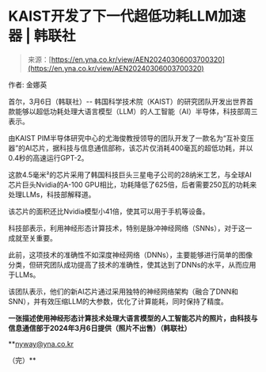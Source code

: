 <!--yml

类别: 未分类

日期: 2024-05-27 14:41:40

-->

# KAIST开发了下一代超低功耗LLM加速器 | 韩联社

> 来源：[https://en.yna.co.kr/view/AEN20240306003700320](https://en.yna.co.kr/view/AEN20240306003700320)

作者: 金娜英

首尔，3月6日（韩联社）-- 韩国科学技术院（KAIST）的研究团队开发出世界首款能够以超低功耗处理大语言模型（LLM）的人工智能（AI）半导体，科技部周三表示。

由KAIST PIM半导体研究中心的尤海俊教授领导的团队开发了一款名为“互补变压器”的AI芯片，据科技与信息通信部称，该芯片仅消耗400毫瓦的超低功耗，并以0.4秒的高速运行GPT-2。

这款4.5毫米²的芯片采用了韩国科技巨头三星电子公司的28纳米工艺，与全球AI芯片巨头Nvidia的A-100 GPU相比，功耗降低了625倍，后者需要250瓦的功耗来处理LLMs，科技部解释道。

该芯片的面积还比Nvidia模型小41倍，使其可以用于手机等设备。

科技部表示，利用神经形态计算技术，特别是脉冲神经网络（SNNs），对于这一成就至关重要。

此前，这项技术的准确性不如深度神经网络（DNNs），主要能够进行简单的图像分类，但研究团队成功提高了技术的准确性，使其达到了DNNs的水平，从而应用于LLMs。

该团队表示，他们的新AI芯片通过采用独特的神经网络架构（融合了DNN和SNN），并有效压缩LLM的大参数，优化了计算能耗，同时保持了精度。

**一张描述使用神经形态计算技术处理大语言模型的人工智能芯片的照片，由科技与信息通信部于2024年3月6日提供（照片不出售）（韩联社）**

**nyway@yna.co.kr

（完）**
